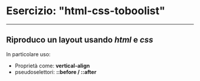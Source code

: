 # Esercizio: "html-css-toboolist"
---
Riproduco un layout usando *html* e *css*
---
In particolare uso:
- Proprietà come: **vertical-align** 
- pseudoselettori: **::before / ::after**
